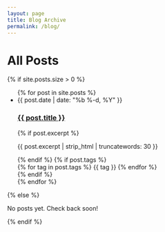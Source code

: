 ```yaml
---
layout: page
title: Blog Archive
permalink: /blog/
---
```


# All Posts

{% if site.posts.size > 0 %}
  <ul class="post-list">
    {% for post in site.posts %}
      <li class="post-item">
        <span class="post-date">{{ post.date | date: "%b %-d, %Y" }}</span>
        <h3>
          <a class="post-link" href="{{ post.url | relative_url }}">
            {{ post.title }}
          </a>
        </h3>
        {% if post.excerpt %}
          <p class="post-excerpt">{{ post.excerpt | strip_html | truncatewords: 30 }}</p>
        {% endif %}
        {% if post.tags %}
          <div class="post-tags">
            {% for tag in post.tags %}
              <span class="tag">{{ tag }}</span>
            {% endfor %}
          </div>
        {% endif %}
      </li>
    {% endfor %}
  </ul>
{% else %}
  <p>No posts yet. Check back soon!</p>
{% endif %}
